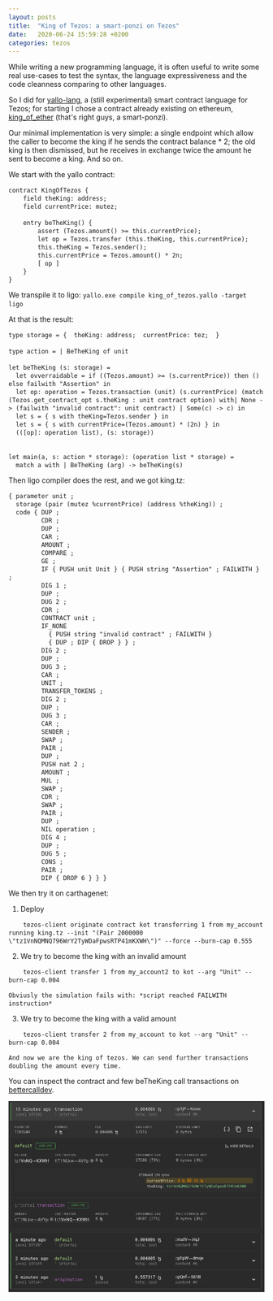 ```yaml
---
layout: posts
title:  "King of Tezos: a smart-ponzi on Tezos"
date:   2020-06-24 15:59:28 +0200
categories: tezos
---
```


While writing a new programming language, it is often useful to write some real use-cases to test the syntax, the language expressiveness and the code cleanness comparing to other languages.

So I did for [yallo-lang](https://github.com/dakk/yallo-lang), a (still experimental) smart contract language for Tezos; for starting I chose a contract already existing on ethereum, [king_of_ether](https://www.kingoftheether.com) (that's right guys, a smart-ponzi). 

Our minimal implementation is very simple: a single endpoint which allow the caller to become the king if he sends the contract balance * 2; the old king is then dismissed, but he receives in exchange twice the amount he sent to become a king. And so on.

We start with the yallo contract:

```
contract KingOfTezos {
	field theKing: address;
	field currentPrice: mutez;

	entry beTheKing() {
		assert (Tezos.amount() >= this.currentPrice);
		let op = Tezos.transfer (this.theKing, this.currentPrice);
		this.theKing = Tezos.sender();
		this.currentPrice = Tezos.amount() * 2n;
		[ op ]
	}
}
```

We transpile it to ligo:
`yallo.exe compile king_of_tezos.yallo -target ligo`

At that is the result:
```
type storage = {  theKing: address;  currentPrice: tez;  }

type action = | BeTheKing of unit

let beTheKing (s: storage) = 
  let ovverraidable = if ((Tezos.amount) >= (s.currentPrice)) then () else failwith "Assertion" in
  let op: operation = Tezos.transaction (unit) (s.currentPrice) (match (Tezos.get_contract_opt s.theKing : unit contract option) with| None -> (failwith "invalid contract": unit contract) | Some(c) -> c) in
  let s = { s with theKing=Tezos.sender } in
  let s = { s with currentPrice=(Tezos.amount) * (2n) } in
  (([op]: operation list), (s: storage))


let main(a, s: action * storage): (operation list * storage) = 
  match a with | BeTheKing (arg) -> beTheKing(s)
```

Then ligo compiler does the rest, and we got king.tz:
```
{ parameter unit ;
  storage (pair (mutez %currentPrice) (address %theKing)) ;
  code { DUP ;
         CDR ;
         DUP ;
         CAR ;
         AMOUNT ;
         COMPARE ;
         GE ;
         IF { PUSH unit Unit } { PUSH string "Assertion" ; FAILWITH } ;
         DIG 1 ;
         DUP ;
         DUG 2 ;
         CDR ;
         CONTRACT unit ;
         IF_NONE
           { PUSH string "invalid contract" ; FAILWITH }
           { DUP ; DIP { DROP } } ;
         DIG 2 ;
         DUP ;
         DUG 3 ;
         CAR ;
         UNIT ;
         TRANSFER_TOKENS ;
         DIG 2 ;
         DUP ;
         DUG 3 ;
         CAR ;
         SENDER ;
         SWAP ;
         PAIR ;
         DUP ;
         PUSH nat 2 ;
         AMOUNT ;
         MUL ;
         SWAP ;
         CDR ;
         SWAP ;
         PAIR ;
         DUP ;
         NIL operation ;
         DIG 4 ;
         DUP ;
         DUG 5 ;
         CONS ;
         PAIR ;
         DIP { DROP 6 } } }
```

We then try it on carthagenet:

1. Deploy
```
	tezos-client originate contract kot transferring 1 from my_account running king.tz --init "(Pair 2000000 \"tz1VnNQMNQ796WrY2TyWDaFpwsRTP41mKXWH\")" --force --burn-cap 0.555
```

2. We try to become the king with an invalid amount
```
	tezos-client transfer 1 from my_account2 to kot --arg "Unit" --burn-cap 0.004
```

	Obviusly the simulation fails with: *script reached FAILWITH instruction*

3. We try to become the king with a valid amount
```
	tezos-client transfer 2 from my_account to kot --arg "Unit" --burn-cap 0.004
```

	And now we are the king of tezos. We can send further transactions doubling the amount every time.

You can inspect the contract and few beTheKing call transactions on [bettercalldev](https://better-call.dev/carthagenet/KT1NLkwCzuUwhUe9N2iqpt8yNrT3D4hXAVYp/operations).

![Operation list](/assets/2020-06-24-king_of_tezos.png)
